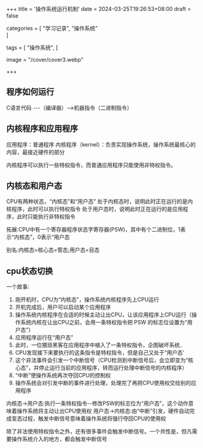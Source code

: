 +++
title = '操作系统运行机制'
date = 2024-03-25T19:26:53+08:00
draft = false

categories = [
    "学习记录",
    "操作系统"    
]

tags = [
    "操作系统",
]

image = "/cover/cover3.webp"

+++
## 程序如何运行

C语言代码 ---（编译器）-->机器指令（二进制指令）

## 内核程序和应用程序

应用程序：普通程序
内核程序（kernel）：负责实现操作系统，操作系统最核心的内容，最接近硬件的部分

内核程序可以执行一些特权指令，而普通应用程序只能使用非特权指令。

## 内核态和用户态


CPU有两种状态，“内核态”和“用户态”
处于内核态时，说明此时正在运行的是内核程序，此时可以执行特权指令
处于用户态时，说明此时正在运行的是应用程序，此时只能执行非特权指令

拓展:CPU中有一个寄存器程序状态字寄存器(PSW)，其中有个二进制位，1表示“内核态”，0表示“用户态

别名:内核态=核心态=管态;用户态=目态

## cpu状态切换

一个故事:
1. 刚开机时，CPU为“内核态”，操作系统内核程序先上CPU运行
2. 开机完成后，用户可以启动某个应用程序
3. 操作系统内核程序在合适的时候主动让出CPU，让该应用程序上CPU运行（操作系统内核在让出CPU之前，会用一条特权指令把 PSW 的标志位设置为“用户态”）
4. 应用程序运行在“用户态”
5. 此时，一位猥琐黑客在应用程序中植入了一条特权指令，企图破坏系统..
6. CPU发现接下来要执行的这条指令是特权指令，但是自己又处于“用户态’
7. 这个非法事件会引发一个中断信号（CPU检测到中断信号后，会立即变为“核心态”，并停止运行当前的应用程序，转而运行处理中断信号的内核程序）
8. “中断”使操作系统再次夺回CPU的控制权
9. 操作系统会对引发中断的事件进行处理，处理完了再把CPU使用权交给别的应用程序

内核态→用户态:执行一条特权指令--修改PSW的标志位为“用户态”，这个动作意味着操作系统将主动让出CPU使用权
用户态→内核态:由“中断”引发，硬件自动完成变态过程，触发中断信号意味着操作系统将强行夺回CPU的使用权

除了非法使用特权指令之外，还有很多事件会触发中断信号。一个共性是，但凡需要操作系统介入的地方，都会触发中断信号